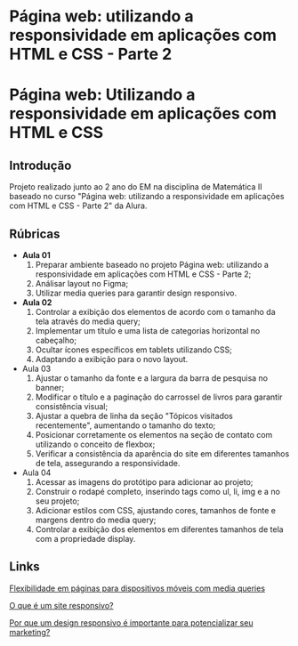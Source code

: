 # Página web: utilizando a responsividade em aplicações com HTML e CSS - Parte 2


# Página web: Utilizando a responsividade em aplicações com HTML e CSS

## Introdução

Projeto realizado junto ao 2 ano do EM na disciplina de Matemática II baseado no curso "Página web: utilizando a responsividade em aplicações com HTML e CSS - Parte 2" da Alura. 

## Rúbricas

* **Aula 01**
   1. Preparar ambiente baseado no projeto Página web: utilizando a responsividade em aplicações com HTML e CSS - Parte 2;
   2. Análisar layout no Figma;
   3. Utilizar media queries para garantir design responsivo.
* **Aula 02**
   1. Controlar a exibição dos elementos de acordo com o tamanho da tela através do media query;
   2. Implementar um título e uma lista de categorias horizontal no cabeçalho;
   3. Ocultar ícones específicos em tablets utilizando CSS;
   4. Adaptando a exibição para o novo layout.
* Aula 03
   1. Ajustar o tamanho da fonte e a largura da barra de pesquisa no banner;
   2. Modificar o título e a paginação do carrossel de livros para garantir consistência visual;
   3. Ajustar a quebra de linha da seção "Tópicos visitados recentemente", aumentando o tamanho do texto;
   4. Posicionar corretamente os elementos na seção de contato com utilizando o conceito de flexbox;
   5. Verificar a consistência da aparência do site em diferentes tamanhos de tela, assegurando a responsividade.
* Aula 04
   1. Acessar as imagens do protótipo para adicionar ao projeto;
   2. Construir o rodapé completo, inserindo tags como ul, li, img e a no seu projeto;
   3. Adicionar estilos com CSS, ajustando cores, tamanhos de fonte e margens dentro do media query;
   4. Controlar a exibição dos elementos em diferentes tamanhos de tela com a propriedade display.

## Links

[Flexibilidade em páginas para dispositivos móveis com media queries]([https://](https://www.alura.com.br/artigos/flexibilidade-em-paginas-para-dispositivos-moveis-com-media-queries))

[O que é um site responsivo?]([https://](https://www.youtube.com/watch?v=yb6_tfdEi5A))

[Por que um design responsivo é importante para potencializar seu marketing?](https://www.alura.com.br/artigos/por-que-um-design-responsivo-e-importante-para-potencializar-seu-marketing)